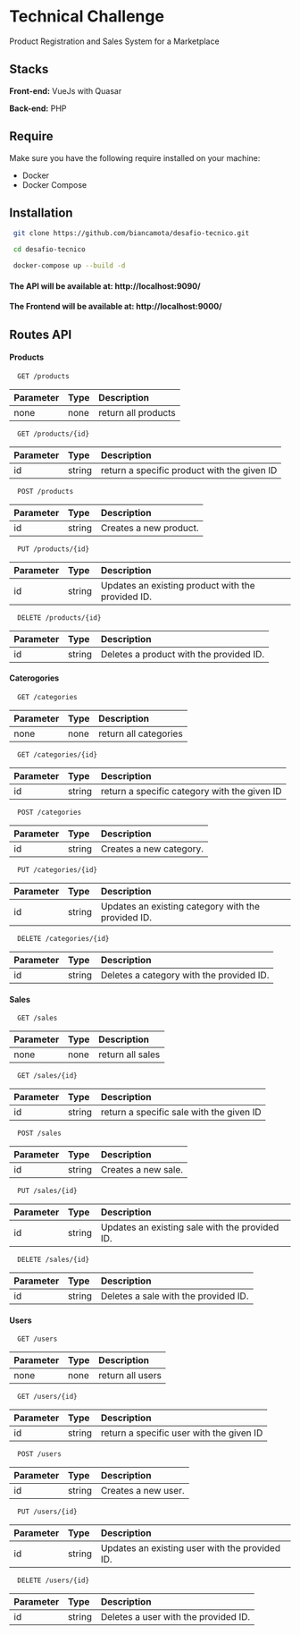 
# Technical Challenge

Product Registration and Sales System for a Marketplace


## Stacks

**Front-end:** VueJs with Quasar

**Back-end:** PHP

## Require

Make sure you have the following require installed on your machine:

- Docker
- Docker Compose

## Installation

```bash
 git clone https://github.com/biancamota/desafio-tecnico.git
```
```bash
 cd desafio-tecnico
```

```bash
 docker-compose up --build -d
```

#### The API will be available at: http://localhost:9090/

#### The Frontend will be available at: http://localhost:9000/

## Routes API

#### Products

```http
  GET /products
```

| Parameter   | Type       | Description                           |
| :---------- | :--------- | :---------------------------------- |
| none | none | return all products |

```http
  GET /products/{id}
```

| Parameter   | Type       | Description                           |
| :---------- | :--------- | :---------------------------------- |
| id | string | return a specific product with the given ID |                      |

```http
  POST /products
```

| Parameter   | Type       | Description                           |
| :---------- | :--------- | :---------------------------------- |
| id | string | Creates a new product. |   

```http
  PUT /products/{id}
```

| Parameter   | Type       | Description                           |
| :---------- | :--------- | :---------------------------------- |
| id | string | Updates an existing product with the provided ID. |  

```http
  DELETE /products/{id}
```

| Parameter   | Type       | Description                           |
| :---------- | :--------- | :---------------------------------- |
| id | string | Deletes a product with the provided ID. |  

#### Caterogories

```http
  GET /categories
```

| Parameter   | Type       | Description                           |
| :---------- | :--------- | :---------------------------------- |
| none | none | return all categories |

```http
  GET /categories/{id}
```

| Parameter   | Type       | Description                           |
| :---------- | :--------- | :---------------------------------- |
| id | string | return a specific category with the given ID |                      |

```http
  POST /categories
```

| Parameter   | Type       | Description                           |
| :---------- | :--------- | :---------------------------------- |
| id | string | Creates a new category. |   

```http
  PUT /categories/{id}
```

| Parameter   | Type       | Description                           |
| :---------- | :--------- | :---------------------------------- |
| id | string | Updates an existing category with the provided ID. |  

```http
  DELETE /categories/{id}
```

| Parameter   | Type       | Description                           |
| :---------- | :--------- | :---------------------------------- |
| id | string | Deletes a category with the provided ID. |  

#### Sales

```http
  GET /sales
```

| Parameter   | Type       | Description                           |
| :---------- | :--------- | :---------------------------------- |
| none | none | return all sales |

```http
  GET /sales/{id}
```

| Parameter   | Type       | Description                           |
| :---------- | :--------- | :---------------------------------- |
| id | string | return a specific sale with the given ID |                      |

```http
  POST /sales
```

| Parameter   | Type       | Description                           |
| :---------- | :--------- | :---------------------------------- |
| id | string | Creates a new sale. |   

```http
  PUT /sales/{id}
```

| Parameter   | Type       | Description                           |
| :---------- | :--------- | :---------------------------------- |
| id | string | Updates an existing sale with the provided ID. |  

```http
  DELETE /sales/{id}
```

| Parameter   | Type       | Description                           |
| :---------- | :--------- | :---------------------------------- |
| id | string | Deletes a sale with the provided ID. |  

#### Users

```http
  GET /users
```

| Parameter   | Type       | Description                           |
| :---------- | :--------- | :---------------------------------- |
| none | none | return all users |

```http
  GET /users/{id}
```

| Parameter   | Type       | Description                           |
| :---------- | :--------- | :---------------------------------- |
| id | string | return a specific user with the given ID |                      |

```http
  POST /users
```

| Parameter   | Type       | Description                           |
| :---------- | :--------- | :---------------------------------- |
| id | string | Creates a new user. |   

```http
  PUT /users/{id}
```

| Parameter   | Type       | Description                           |
| :---------- | :--------- | :---------------------------------- |
| id | string | Updates an existing user with the provided ID. |  

```http
  DELETE /users/{id}
```

| Parameter   | Type       | Description                           |
| :---------- | :--------- | :---------------------------------- |
| id | string | Deletes a user with the provided ID. |  

